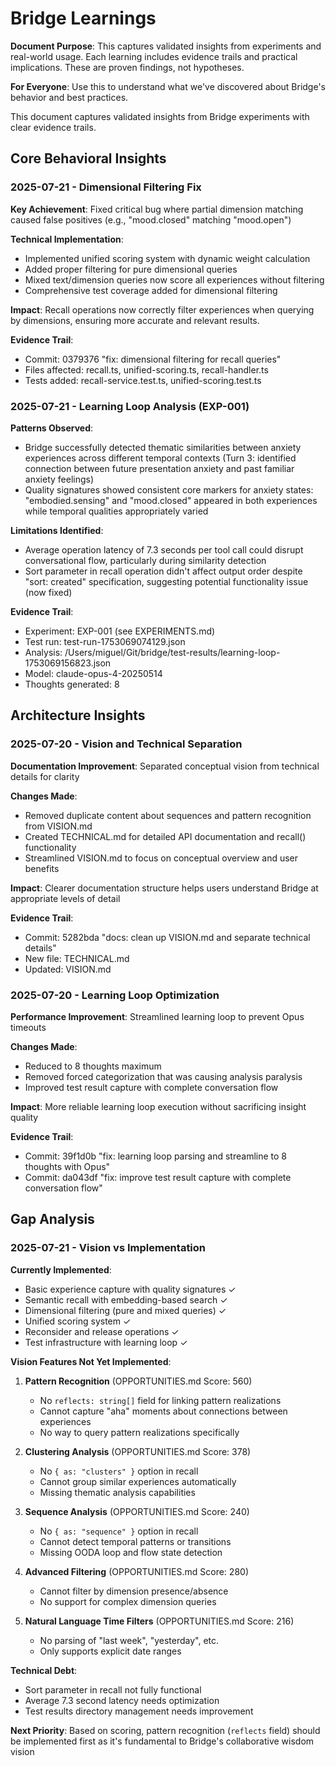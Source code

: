 # Bridge Learnings

**Document Purpose**: This captures validated insights from experiments and real-world usage. Each learning includes evidence trails and practical implications. These are proven findings, not hypotheses.

**For Everyone**: Use this to understand what we've discovered about Bridge's behavior and best practices.

This document captures validated insights from Bridge experiments with clear evidence trails.

## Core Behavioral Insights

### 2025-07-21 - Dimensional Filtering Fix

**Key Achievement**: Fixed critical bug where partial dimension matching caused false positives (e.g., "mood.closed" matching "mood.open")

**Technical Implementation**:
- Implemented unified scoring system with dynamic weight calculation
- Added proper filtering for pure dimensional queries
- Mixed text/dimension queries now score all experiences without filtering
- Comprehensive test coverage added for dimensional filtering

**Impact**: Recall operations now correctly filter experiences when querying by dimensions, ensuring more accurate and relevant results.

**Evidence Trail**:
- Commit: 0379376 "fix: dimensional filtering for recall queries"
- Files affected: recall.ts, unified-scoring.ts, recall-handler.ts
- Tests added: recall-service.test.ts, unified-scoring.test.ts

### 2025-07-21 - Learning Loop Analysis (EXP-001)

**Patterns Observed**:
- Bridge successfully detected thematic similarities between anxiety experiences across different temporal contexts (Turn 3: identified connection between future presentation anxiety and past familiar anxiety feelings)
- Quality signatures showed consistent core markers for anxiety states: "embodied.sensing" and "mood.closed" appeared in both experiences while temporal qualities appropriately varied

**Limitations Identified**:
- Average operation latency of 7.3 seconds per tool call could disrupt conversational flow, particularly during similarity detection
- Sort parameter in recall operation didn't affect output order despite "sort: created" specification, suggesting potential functionality issue (now fixed)

**Evidence Trail**:
- Experiment: EXP-001 (see EXPERIMENTS.md)
- Test run: test-run-1753069074129.json
- Analysis: /Users/miguel/Git/bridge/test-results/learning-loop-1753069156823.json
- Model: claude-opus-4-20250514
- Thoughts generated: 8

## Architecture Insights

### 2025-07-20 - Vision and Technical Separation

**Documentation Improvement**: Separated conceptual vision from technical details for clarity

**Changes Made**:
- Removed duplicate content about sequences and pattern recognition from VISION.md
- Created TECHNICAL.md for detailed API documentation and recall() functionality
- Streamlined VISION.md to focus on conceptual overview and user benefits

**Impact**: Clearer documentation structure helps users understand Bridge at appropriate levels of detail

**Evidence Trail**:
- Commit: 5282bda "docs: clean up VISION.md and separate technical details"
- New file: TECHNICAL.md
- Updated: VISION.md

### 2025-07-20 - Learning Loop Optimization

**Performance Improvement**: Streamlined learning loop to prevent Opus timeouts

**Changes Made**:
- Reduced to 8 thoughts maximum
- Removed forced categorization that was causing analysis paralysis
- Improved test result capture with complete conversation flow

**Impact**: More reliable learning loop execution without sacrificing insight quality

**Evidence Trail**:
- Commit: 39f1d0b "fix: learning loop parsing and streamline to 8 thoughts with Opus"
- Commit: da043df "fix: improve test result capture with complete conversation flow"

## Gap Analysis

### 2025-07-21 - Vision vs Implementation

**Currently Implemented**:

- Basic experience capture with quality signatures ✓
- Semantic recall with embedding-based search ✓
- Dimensional filtering (pure and mixed queries) ✓
- Unified scoring system ✓
- Reconsider and release operations ✓
- Test infrastructure with learning loop ✓

**Vision Features Not Yet Implemented**:

1. **Pattern Recognition** (OPPORTUNITIES.md Score: 560)
   - No `reflects: string[]` field for linking pattern realizations
   - Cannot capture "aha" moments about connections between experiences
   - No way to query pattern realizations specifically

2. **Clustering Analysis** (OPPORTUNITIES.md Score: 378)
   - No `{ as: "clusters" }` option in recall
   - Cannot group similar experiences automatically
   - Missing thematic analysis capabilities

3. **Sequence Analysis** (OPPORTUNITIES.md Score: 240)
   - No `{ as: "sequence" }` option in recall
   - Cannot detect temporal patterns or transitions
   - Missing OODA loop and flow state detection

4. **Advanced Filtering** (OPPORTUNITIES.md Score: 280)
   - Cannot filter by dimension presence/absence
   - No support for complex dimension queries

5. **Natural Language Time Filters** (OPPORTUNITIES.md Score: 216)
   - No parsing of "last week", "yesterday", etc.
   - Only supports explicit date ranges

**Technical Debt**:

- Sort parameter in recall not fully functional
- Average 7.3 second latency needs optimization
- Test results directory management needs improvement

**Next Priority**: Based on scoring, pattern recognition (`reflects` field) should be implemented first as it's fundamental to Bridge's collaborative wisdom vision
